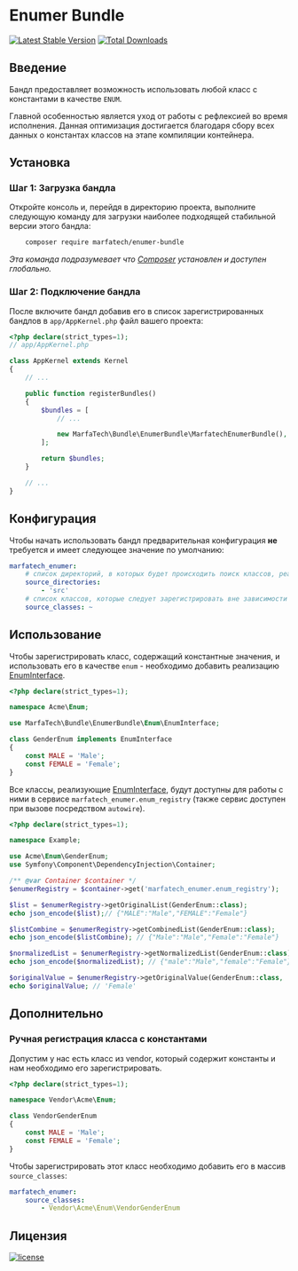 Enumer Bundle
=============

[![Latest Stable Version](https://poser.pugx.org/marfatech/enumer-bundle/v/stable)](https://packagist.org/packages/marfatech/enumer-bundle)
[![Total Downloads](https://poser.pugx.org/marfatech/enumer-bundle/downloads)](https://packagist.org/packages/marfatech/enumer-bundle)

Введение
--------

Бандл предоставляет возможность использовать любой класс с константами в качестве `ENUM`.

Главной особенностью является уход от работы с рефлексией во время исполнения. Данная оптимизация достигается
благодаря сбору всех данных о константах классов на этапе компиляции контейнера.

Установка
---------

### Шаг 1: Загрузка бандла

Откройте консоль и, перейдя в директорию проекта, выполните следующую команду для загрузки наиболее подходящей
стабильной версии этого бандла:

```bash
    composer require marfatech/enumer-bundle
```
*Эта команда подразумевает что [Composer](https://getcomposer.org) установлен и доступен глобально.*

### Шаг 2: Подключение бандла

После включите бандл добавив его в список зарегистрированных бандлов в `app/AppKernel.php` файл вашего проекта:

```php
<?php declare(strict_types=1);
// app/AppKernel.php

class AppKernel extends Kernel
{
    // ...

    public function registerBundles()
    {
        $bundles = [
            // ...

            new MarfaTech\Bundle\EnumerBundle\MarfatechEnumerBundle(),
        ];

        return $bundles;
    }

    // ...
}
```

Конфигурация
------------

Чтобы начать использовать бандл предварительная конфигурация **не** требуется и имеет следующее значение по умолчанию:

```yaml
marfatech_enumer:
    # список директорий, в которых будет происходить поиск классов, реализующих EnumInterface
    source_directories:
        - 'src'
    # список классов, которые следует зарегистрировать вне зависимости от реализации EnumInterface
    source_classes: ~
``` 

Использование
-------------

Чтобы зарегистрировать класс, содержащий константные значения, и использовать его в качестве `enum` - необходимо
добавить реализацию [EnumInterface](./Enum/EnumInterface.php).

```php
<?php declare(strict_types=1);

namespace Acme\Enum;

use MarfaTech\Bundle\EnumerBundle\Enum\EnumInterface;

class GenderEnum implements EnumInterface
{
    const MALE = 'Male';
    const FEMALE = 'Female';
}
```

Все классы, реализующие [EnumInterface](./Enum/EnumInterface.php), будут доступны для работы с ними в сервисе
`marfatech_enumer.enum_registry` (также сервис доступен при вызове посредством `autowire`). 

```php
<?php declare(strict_types=1);

namespace Example;

use Acme\Enum\GenderEnum;
use Symfony\Component\DependencyInjection\Container;

/** @var Container $container */
$enumerRegistry = $container->get('marfatech_enumer.enum_registry');

$list = $enumerRegistry->getOriginalList(GenderEnum::class); 
echo json_encode($list);// {"MALE":"Male","FEMALE":"Female"}

$listCombine = $enumerRegistry->getCombinedList(GenderEnum::class); 
echo json_encode($listCombine); // {"Male":"Male","Female":"Female"}

$normalizedList = $enumerRegistry->getNormalizedList(GenderEnum::class); 
echo json_encode($normalizedList); // {"male":"Male","female":"Female"}

$originalValue = $enumerRegistry->getOriginalValue(GenderEnum::class, 'FemALE'); 
echo $originalValue; // 'Female'
```

Дополнительно
-------------

### Ручная регистрация класса с константами

Допустим у нас есть класс из vendor, который содержит константы и нам необходимо его зарегистрировать.

```php
<?php declare(strict_types=1);

namespace Vendor\Acme\Enum;

class VendorGenderEnum
{
    const MALE = 'Male';
    const FEMALE = 'Female';
}
```

Чтобы зарегистрировать этот класс необходимо добавить его в массив `source_classes`:

```yaml
marfatech_enumer:
    source_classes:
        - Vendor\Acme\Enum\VendorGenderEnum
``` 

Лицензия
--------

[![license](https://img.shields.io/badge/License-MIT-green.svg?style=flat-square)](./LICENSE)
